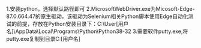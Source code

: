1.安装python，选择默认路径即可
2.MicrosoftWebDriver.exe为Micosoft-Edge-87.0.664.47的原生驱动，该驱动为Selenium相关Python脚本使用Edge自动化测试的前提，存放在Python安装目录下：C:\User\[用户名]\AppData\Local\Programs\Python\Python38-32
3.需要软件putty.exe,将putty.exe复制到目录C:\[用户名]
